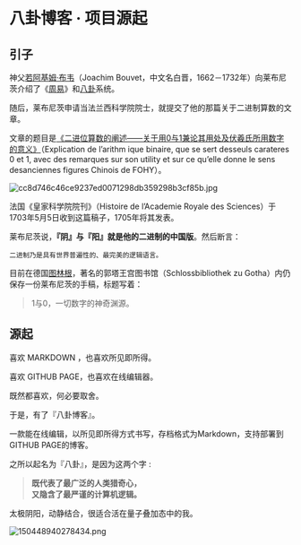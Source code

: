 # 八卦博客 · 项目源起
## 引子

神父[若阿基姆·布韦](https://zh.wikipedia.org/wiki/%E8%8B%A5%E9%98%BF%E5%9F%BA%E5%A7%86%C2%B7%E5%B8%83%E9%9F%8B "若阿基姆·布韦")（Joachim Bouvet，中文名白晋，1662－1732年）向莱布尼茨介绍了《[周易](https://zh.wikipedia.org/wiki/%E5%91%A8%E6%98%93 "周易")》和[八卦](https://zh.wikipedia.org/wiki/%E5%85%AB%E5%8D%A6 "八卦")系统。

随后，莱布尼茨申请当法兰西科学院院士，就提交了他的那篇关于二进制算数的文章。

文章的题目是[《二进位算数的阐述——关于用0与1兼论其用处及伏羲氏所用数字的意义》](//i8gua.gitee.io/-/S/pdf/XsGes7R8n_CDaUscRh0HAe4QK4S4f7mRSP_aPg.pdf)（Explication de l’arithm ique binaire, que se sert desseuls carateres 0 et 1, avec des remarques sur son utility et sur ce qu’elle donne le sens desanciennes figures Chinois de FOHY）。

![cc8d746c46ce9237ed0071298db359298b3cf85b.jpg](//i8gua.gitee.io/i8gua-img/U7NlTXYV172t-7uLppxE0DtYlw27U6-PqAj2gQ.jpg)

法国《皇家科学院院刊》（Histoire de l’Academie Royale des Sciences）于1703年5月5日收到这篇稿子，1705年将其发表。

莱布尼茨说，__『阴』与『阳』就是他的二进制的中国版__。然后断言：

```
二进制乃是具有世界普遍性的、最完美的逻辑语言。 
```

目前在德国[图林根](https://zh.wikipedia.org/wiki/%E5%9B%BE%E6%9E%97%E6%A0%B9 "图林根")，著名的郭塔王宫图书馆（Schlossbibliothek zu Gotha）内仍保存一份莱布尼茨的手稿，标题写着：

> 1与0，一切数字的神奇渊源。

## 源起

喜欢 MARKDOWN ，也喜欢所见即所得。

喜欢 GITHUB PAGE，也喜欢在线编辑器。

既然都喜欢，何必要取舍。

于是，有了『八卦博客』。

一款能在线编辑，以所见即所得方式书写，存档格式为Markdown，支持部署到GITHUB PAGE的博客。

之所以起名为『八卦』，是因为这两个字 :

> **既代表了最广泛的人类猎奇心，  
> 又隐含了最严谨的计算机逻辑。**

太极阴阳，动静结合，很适合活在量子叠加态中的我。

![150448940278434.png](//i8gua.gitee.io/i8gua-img/INv7njWdpWdkn7aMw_y4lAuAn5MDeBa92LErVw.png)
